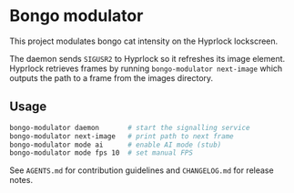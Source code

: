 # Bongo modulator

This project modulates bongo cat intensity on the Hyprlock lockscreen.

The daemon sends `SIGUSR2` to Hyprlock so it refreshes its image element.
Hyprlock retrieves frames by running `bongo-modulator next-image` which outputs
the path to a frame from the images directory.

## Usage

```bash
bongo-modulator daemon       # start the signalling service
bongo-modulator next-image   # print path to next frame
bongo-modulator mode ai      # enable AI mode (stub)
bongo-modulator mode fps 10  # set manual FPS
```

See `AGENTS.md` for contribution guidelines and `CHANGELOG.md` for release
notes.
